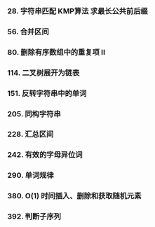 ### 28. 字符串匹配 KMP算法 求最长公共前后缀
### 56. 合并区间
### 80. 删除有序数组中的重复项 II
### 114. 二叉树展开为链表
### 151. 反转字符串中的单词
### 205. 同构字符串
### 228. 汇总区间
### 242. 有效的字母异位词
### 290. 单词规律
### 380. O(1) 时间插入、删除和获取随机元素
### 392. 判断子序列
